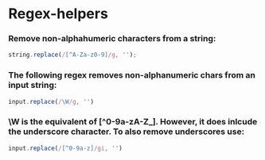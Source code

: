 # Regex-helpers

### Remove non-alphahumeric characters from a string: 

```js
string.replace(/[^A-Za-z0-9]/g, '');

```
### The following regex removes non-alphanumeric chars from an input string:

```js
input.replace(/\W/g, '')
```
### \W is the equivalent of [^0-9a-zA-Z_].  However, it does inlcude the underscore character. To also remove underscores use:

```js
input.replace(/[^0-9a-z]/gi, '')
```
